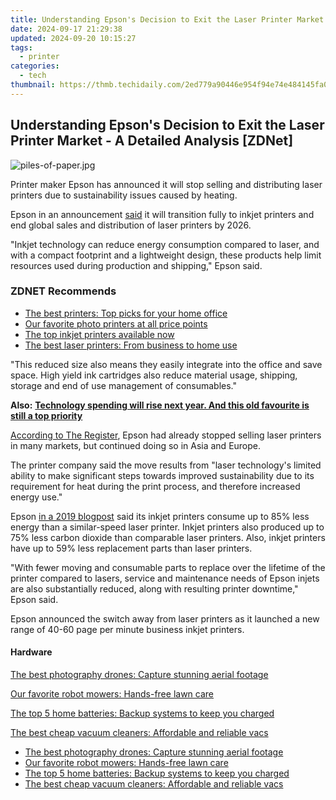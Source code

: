 ```yaml
---
title: Understanding Epson's Decision to Exit the Laser Printer Market - A Detailed Analysis [ZDNet]
date: 2024-09-17 21:29:38
updated: 2024-09-20 10:15:27
tags:
  - printer
categories:
  - tech
thumbnail: https://thmb.techidaily.com/2ed779a90446e954f94e74e484145fa08b9476978f937cb6e50b9af175371190.jpg
---
```


## Understanding Epson's Decision to Exit the Laser Printer Market - A Detailed Analysis [ZDNet]

![piles-of-paper.jpg](https://www.zdnet.com/a/img/resize/efe0a3e72aeb766b056daabccefa7a54eacc2d99/2021/03/23/37893617-8a1b-496c-a074-2698e8c1726f/piles-of-paper.jpg?auto=webp&width=1280)

Printer maker Epson has announced it will stop selling and distributing laser printers due to sustainability issues caused by heating. 

Epson in an announcement [said](https://www.prnewswire.com/ae/news-releases/epson-completes-its-business-mfp-range-fully-committing-to-the-sustainability-advantages-of-heat-free-inkjet-technology-and-discontinuing-the-global-sale-of-laser-printers-301685258.html) it will transition fully to inkjet printers and end global sales and distribution of laser printers by 2026\. 

"Inkjet technology can reduce energy consumption compared to laser, and with a compact footprint and a lightweight design, these products help limit resources used during production and shipping," Epson said. 

### **ZDNET** Recommends

* [The best printers: Top picks for your home office](https://www.zdnet.com/article/best-printer/)
* [Our favorite photo printers at all price points](https://www.zdnet.com/article/best-photo-printer/)
* [The top inkjet printers available now](https://www.zdnet.com/article/best-inkjet-printer/)
* [The best laser printers: From business to home use](https://www.zdnet.com/article/best-laser-printer/)

"This reduced size also means they easily integrate into the office and save space. High yield ink cartridges also reduce material usage, shipping, storage and end of use management of consumables."

**Also:** [**Technology spending will rise next year. And this old favourite is still a top priority**](https://www.zdnet.com/article/technology-spending-will-rise-next-year-and-this-old-favourite-is-still-a-top-priority/)

[According to The Register](https://www.theregister.com/2022/11/28/epson%5Fends%5Flaser%5Fprinters/?td=rt-3a), Epson had already stopped selling laser printers in many markets, but continued doing so in Asia and Europe. 

The printer company said the move results from "laser technology's limited ability to make significant steps towards improved sustainability due to its requirement for heat during the print process, and therefore increased energy use."

Epson [in a 2019 blogpost](https://blog.epson.com.sg/inkjet-printers-better-for-the-environment-and-for-business/) said its inkjet printers consume up to 85% less energy than a similar-speed laser printer. Inkjet printers also produced up to 75% less carbon dioxide than comparable laser printers. Also, inkjet printers have up to 59% less replacement parts than laser printers. 

"With fewer moving and consumable parts to replace over the lifetime of the printer compared to lasers, service and maintenance needs of Epson injets are also substantially reduced, along with resulting printer downtime," Epson said.

Epson announced the switch away from laser printers as it launched a new range of 40-60 page per minute business inkjet printers. 

#### Hardware

[The best photography drones: Capture stunning aerial footage](https://www.zdnet.com/article/best-photography-drone/ "The best photography drones: Capture stunning aerial footage")

[Our favorite robot mowers: Hands-free lawn care](https://www.zdnet.com/article/best-robot-mower/ "Our favorite robot mowers: Hands-free lawn care")

[The top 5 home batteries: Backup systems to keep you charged](https://www.zdnet.com/article/best-home-battery/ "The top 5 home batteries: Backup systems to keep you charged")

[The best cheap vacuum cleaners: Affordable and reliable vacs](https://www.zdnet.com/article/best-cheap-vacuum/ "The best cheap vacuum cleaners: Affordable and reliable vacs")

* [The best photography drones: Capture stunning aerial footage](https://www.zdnet.com/article/best-photography-drone/ "The best photography drones: Capture stunning aerial footage")
* [Our favorite robot mowers: Hands-free lawn care](https://www.zdnet.com/article/best-robot-mower/ "Our favorite robot mowers: Hands-free lawn care")
* [The top 5 home batteries: Backup systems to keep you charged](https://www.zdnet.com/article/best-home-battery/ "The top 5 home batteries: Backup systems to keep you charged")
* [The best cheap vacuum cleaners: Affordable and reliable vacs](https://www.zdnet.com/article/best-cheap-vacuum/ "The best cheap vacuum cleaners: Affordable and reliable vacs")

<ins class="adsbygoogle"
     style="display:block"
     data-ad-format="autorelaxed"
     data-ad-client="ca-pub-7571918770474297"
     data-ad-slot="1223367746"></ins>



<ins class="adsbygoogle"
     style="display:block"
     data-ad-client="ca-pub-7571918770474297"
     data-ad-slot="8358498916"
     data-ad-format="auto"
     data-full-width-responsive="true"></ins>
